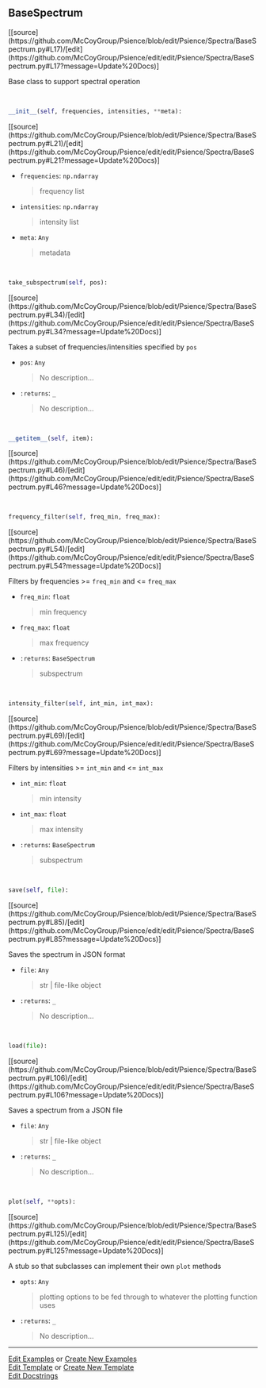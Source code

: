 ## <a id="Psience.Spectra.BaseSpectrum.BaseSpectrum">BaseSpectrum</a> 
<div class="docs-source-link" markdown="1">
[[source](https://github.com/McCoyGroup/Psience/blob/edit/Psience/Spectra/BaseSpectrum.py#L17)/[edit](https://github.com/McCoyGroup/Psience/edit/edit/Psience/Spectra/BaseSpectrum.py#L17?message=Update%20Docs)]
</div>

Base class to support spectral operation

<a id="Psience.Spectra.BaseSpectrum.BaseSpectrum.__init__" class="docs-object-method">&nbsp;</a> 
```python
__init__(self, frequencies, intensities, **meta): 
```
<div class="docs-source-link" markdown="1">
[[source](https://github.com/McCoyGroup/Psience/blob/edit/Psience/Spectra/BaseSpectrum.py#L21)/[edit](https://github.com/McCoyGroup/Psience/edit/edit/Psience/Spectra/BaseSpectrum.py#L21?message=Update%20Docs)]
</div>


- `frequencies`: `np.ndarray`
    >frequency list
- `intensities`: `np.ndarray`
    >intensity list
- `meta`: `Any`
    >metadata

<a id="Psience.Spectra.BaseSpectrum.BaseSpectrum.take_subspectrum" class="docs-object-method">&nbsp;</a> 
```python
take_subspectrum(self, pos): 
```
<div class="docs-source-link" markdown="1">
[[source](https://github.com/McCoyGroup/Psience/blob/edit/Psience/Spectra/BaseSpectrum.py#L34)/[edit](https://github.com/McCoyGroup/Psience/edit/edit/Psience/Spectra/BaseSpectrum.py#L34?message=Update%20Docs)]
</div>

Takes a subset of frequencies/intensities specified by `pos`
- `pos`: `Any`
    >No description...
- `:returns`: `_`
    >No description...

<a id="Psience.Spectra.BaseSpectrum.BaseSpectrum.__getitem__" class="docs-object-method">&nbsp;</a> 
```python
__getitem__(self, item): 
```
<div class="docs-source-link" markdown="1">
[[source](https://github.com/McCoyGroup/Psience/blob/edit/Psience/Spectra/BaseSpectrum.py#L46)/[edit](https://github.com/McCoyGroup/Psience/edit/edit/Psience/Spectra/BaseSpectrum.py#L46?message=Update%20Docs)]
</div>

<a id="Psience.Spectra.BaseSpectrum.BaseSpectrum.frequency_filter" class="docs-object-method">&nbsp;</a> 
```python
frequency_filter(self, freq_min, freq_max): 
```
<div class="docs-source-link" markdown="1">
[[source](https://github.com/McCoyGroup/Psience/blob/edit/Psience/Spectra/BaseSpectrum.py#L54)/[edit](https://github.com/McCoyGroup/Psience/edit/edit/Psience/Spectra/BaseSpectrum.py#L54?message=Update%20Docs)]
</div>

Filters by frequencies >= `freq_min` and <= `freq_max`
- `freq_min`: `float`
    >min frequency
- `freq_max`: `float`
    >max frequency
- `:returns`: `BaseSpectrum`
    >subspectrum

<a id="Psience.Spectra.BaseSpectrum.BaseSpectrum.intensity_filter" class="docs-object-method">&nbsp;</a> 
```python
intensity_filter(self, int_min, int_max): 
```
<div class="docs-source-link" markdown="1">
[[source](https://github.com/McCoyGroup/Psience/blob/edit/Psience/Spectra/BaseSpectrum.py#L69)/[edit](https://github.com/McCoyGroup/Psience/edit/edit/Psience/Spectra/BaseSpectrum.py#L69?message=Update%20Docs)]
</div>

Filters by intensities >= `int_min` and <= `int_max`
- `int_min`: `float`
    >min intensity
- `int_max`: `float`
    >max intensity
- `:returns`: `BaseSpectrum`
    >subspectrum

<a id="Psience.Spectra.BaseSpectrum.BaseSpectrum.save" class="docs-object-method">&nbsp;</a> 
```python
save(self, file): 
```
<div class="docs-source-link" markdown="1">
[[source](https://github.com/McCoyGroup/Psience/blob/edit/Psience/Spectra/BaseSpectrum.py#L85)/[edit](https://github.com/McCoyGroup/Psience/edit/edit/Psience/Spectra/BaseSpectrum.py#L85?message=Update%20Docs)]
</div>

Saves the spectrum in JSON format
- `file`: `Any`
    >str | file-like object
- `:returns`: `_`
    >No description...

<a id="Psience.Spectra.BaseSpectrum.BaseSpectrum.load" class="docs-object-method">&nbsp;</a> 
```python
load(file): 
```
<div class="docs-source-link" markdown="1">
[[source](https://github.com/McCoyGroup/Psience/blob/edit/Psience/Spectra/BaseSpectrum.py#L106)/[edit](https://github.com/McCoyGroup/Psience/edit/edit/Psience/Spectra/BaseSpectrum.py#L106?message=Update%20Docs)]
</div>

Saves a spectrum from a JSON file
- `file`: `Any`
    >str | file-like object
- `:returns`: `_`
    >No description...

<a id="Psience.Spectra.BaseSpectrum.BaseSpectrum.plot" class="docs-object-method">&nbsp;</a> 
```python
plot(self, **opts): 
```
<div class="docs-source-link" markdown="1">
[[source](https://github.com/McCoyGroup/Psience/blob/edit/Psience/Spectra/BaseSpectrum.py#L125)/[edit](https://github.com/McCoyGroup/Psience/edit/edit/Psience/Spectra/BaseSpectrum.py#L125?message=Update%20Docs)]
</div>

A stub so that subclasses can implement their own `plot` methods
- `opts`: `Any`
    >plotting options to be fed through to whatever the plotting function uses
- `:returns`: `_`
    >No description...



___

[Edit Examples](https://github.com/McCoyGroup/Psience/edit/gh-pages/ci/examples/ci/docs/Psience/Spectra/BaseSpectrum/BaseSpectrum.md) or 
[Create New Examples](https://github.com/McCoyGroup/Psience/new/gh-pages/?filename=ci/examples/ci/docs/Psience/Spectra/BaseSpectrum/BaseSpectrum.md) <br/>
[Edit Template](https://github.com/McCoyGroup/Psience/edit/gh-pages/ci/docs/ci/docs/Psience/Spectra/BaseSpectrum/BaseSpectrum.md) or 
[Create New Template](https://github.com/McCoyGroup/Psience/new/gh-pages/?filename=ci/docs/templates/ci/docs/Psience/Spectra/BaseSpectrum/BaseSpectrum.md) <br/>
[Edit Docstrings](https://github.com/McCoyGroup/Psience/edit/edit/Psience/Spectra/BaseSpectrum.py#L17?message=Update%20Docs)